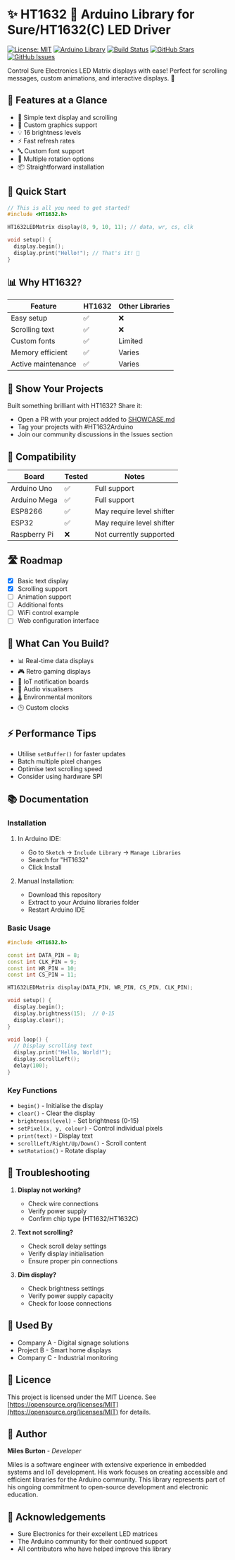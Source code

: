 # ✨ HT1632 🔆 Arduino Library for Sure/HT1632(C) LED Driver

[![License: MIT](https://img.shields.io/badge/License-MIT-yellow.svg)](https://opensource.org/licenses/MIT)
[![Arduino Library](https://img.shields.io/badge/Arduino-Library-blue.svg)](https://www.arduino.cc/reference/en/libraries/)
[![Build Status](https://img.shields.io/github/workflow/status/milesburton/HT1632/CI)](https://github.com/milesburton/HT1632/actions)
[![GitHub Stars](https://img.shields.io/github/stars/milesburton/HT1632.svg)](https://github.com/milesburton/HT1632/stargazers)
[![GitHub Issues](https://img.shields.io/github/issues/milesburton/HT1632.svg)](https://github.com/milesburton/HT1632/issues)

Control Sure Electronics LED Matrix displays with ease! Perfect for scrolling messages, custom animations, and interactive displays. 🚀

## 🎯 Features at a Glance

- 📝 Simple text display and scrolling
- 🎨 Custom graphics support
- 💡 16 brightness levels
- ⚡ Fast refresh rates
- 🔤 Custom font support
- 🔄 Multiple rotation options
- 📦 Straightforward installation

## 🚀 Quick Start

```cpp
// This is all you need to get started!
#include <HT1632.h>

HT1632LEDMatrix display(8, 9, 10, 11); // data, wr, cs, clk

void setup() {
  display.begin();
  display.print("Hello!"); // That's it! 🎉
}
```

## 📊 Why HT1632?

| Feature                | HT1632 | Other Libraries |
|-----------------------|--------|-----------------|
| Easy setup            | ✅     | ❌              |
| Scrolling text        | ✅     | ❌              |
| Custom fonts          | ✅     | Limited         |
| Memory efficient      | ✅     | Varies          |
| Active maintenance    | ✅     | Varies          |

## 🎨 Show Your Projects

Built something brilliant with HT1632? Share it:
- Open a PR with your project added to [SHOWCASE.md](SHOWCASE.md)
- Tag your projects with #HT1632Arduino
- Join our community discussions in the Issues section

## 🤝 Compatibility

| Board          | Tested | Notes |
|----------------|--------|-------|
| Arduino Uno    | ✅     | Full support |
| Arduino Mega   | ✅     | Full support |
| ESP8266       | ✅     | May require level shifter |
| ESP32         | ✅     | May require level shifter |
| Raspberry Pi   | ❌     | Not currently supported |

## 🛣️ Roadmap

- [x] Basic text display
- [x] Scrolling support
- [ ] Animation support
- [ ] Additional fonts
- [ ] WiFi control example
- [ ] Web configuration interface

## 🌟 What Can You Build?

- 📊 Real-time data displays
- 🎮 Retro gaming displays
- 📱 IoT notification boards
- 🎵 Audio visualisers
- 🌡️ Environmental monitors
- 🕒 Custom clocks

## ⚡ Performance Tips

- Utilise `setBuffer()` for faster updates
- Batch multiple pixel changes
- Optimise text scrolling speed
- Consider using hardware SPI

## 📚 Documentation

### Installation

1. In Arduino IDE: 
   - Go to `Sketch` -> `Include Library` -> `Manage Libraries`
   - Search for "HT1632"
   - Click Install

2. Manual Installation:
   - Download this repository
   - Extract to your Arduino libraries folder
   - Restart Arduino IDE

### Basic Usage

```cpp
#include <HT1632.h>

const int DATA_PIN = 8;
const int CLK_PIN = 9;
const int WR_PIN = 10;
const int CS_PIN = 11;

HT1632LEDMatrix display(DATA_PIN, WR_PIN, CS_PIN, CLK_PIN);

void setup() {
  display.begin();
  display.brightness(15);  // 0-15
  display.clear();
}

void loop() {
  // Display scrolling text
  display.print("Hello, World!");
  display.scrollLeft();
  delay(100);
}
```

### Key Functions

- `begin()` - Initialise the display
- `clear()` - Clear the display
- `brightness(level)` - Set brightness (0-15)
- `setPixel(x, y, colour)` - Control individual pixels
- `print(text)` - Display text
- `scrollLeft/Right/Up/Down()` - Scroll content
- `setRotation()` - Rotate display

## 🔧 Troubleshooting

1. **Display not working?**
   - Check wire connections
   - Verify power supply
   - Confirm chip type (HT1632/HT1632C)

2. **Text not scrolling?**
   - Check scroll delay settings
   - Verify display initialisation
   - Ensure proper pin connections

3. **Dim display?**
   - Check brightness settings
   - Verify power supply capacity
   - Check for loose connections

## 🏢 Used By

- Company A - Digital signage solutions
- Project B - Smart home displays
- Company C - Industrial monitoring

## 📜 Licence

This project is licensed under the MIT Licence. See [https://opensource.org/licenses/MIT](https://opensource.org/licenses/MIT) for details.

## 👤 Author

**Miles Burton** - *Developer*

Miles is a software engineer with extensive experience in embedded systems and IoT development. His work focuses on creating accessible and efficient libraries for the Arduino community. This library represents part of his ongoing commitment to open-source development and electronic education.

## 🙏 Acknowledgements

- Sure Electronics for their excellent LED matrices
- The Arduino community for their continued support
- All contributors who have helped improve this library
